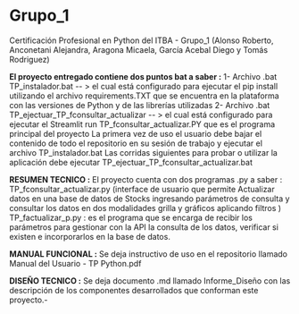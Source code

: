# Grupo_1
Certificación Profesional en Python del ITBA - Grupo_1 (Alonso Roberto, Anconetani Alejandra, Aragona Micaela, García Acebal Diego y Tomás Rodriguez)

**El proyecto entregado contiene dos puntos bat a saber :** 
1- Archivo .bat TP_instalador.bat -- > el cual está configurado para ejecutar el pip install utilizando el archivo requirements.TXT que se encuentra en la plataforma con las versiones de Python y de las librerías utilizadas
2- Archivo .bat TP_ejectuar_TP_fconsultar_actualizar -- > el cual está configurado para ejecutar el Streamlit run TP_fconsultar_actualizar.PY que es el programa principal del proyecto
La primera vez de uso el usuario debe bajar el contenido de todo el repositorio en su sesión de trabajo y ejecutar el archivo TP_instalador.bat
Las corridas siguientes para probar o utilizar la aplicación debe ejecutar TP_ejectuar_TP_fconsultar_actualizar.bat

**RESUMEN TECNICO :**
El proyecto cuenta con dos programas .py a saber :
TP_fconsultar_actualizar.py (interface de usuario que permite Actualizar datos en una base de datos de Stocks ingresando parámetros de consulta y consultar los datos en dos modalidades grilla y gráficos aplicando filtros ) 
TP_factualizar_p.py : es el programa que se encarga de recibir los parámetros para gestionar con la API la consulta de los datos, verificar si existen e incorporarlos en la base de datos.

**MANUAL FUNCIONAL :**
Se deja instructivo de uso en el repositorio llamado Manual del Usuario - TP Python.pdf

**DISEÑO TECNICO :**
Se deja documento .md llamado Informe_Diseño con las descripción de los componentes desarrollados que conforman este proyecto.- 
